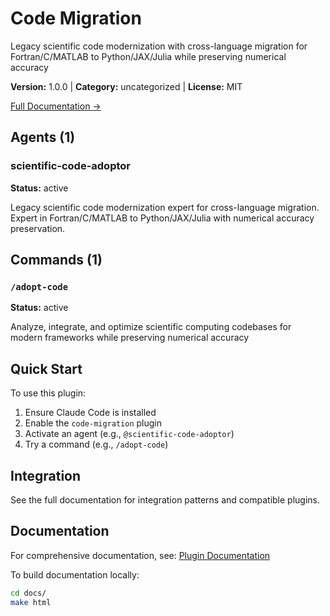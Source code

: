 # Code Migration

Legacy scientific code modernization with cross-language migration for Fortran/C/MATLAB to Python/JAX/Julia while preserving numerical accuracy

**Version:** 1.0.0 | **Category:** uncategorized | **License:** MIT

[Full Documentation →](https://myclaude.readthedocs.io/en/latest/plugins/code-migration.html)

## Agents (1)

### scientific-code-adoptor

**Status:** active

Legacy scientific code modernization expert for cross-language migration. Expert in Fortran/C/MATLAB to Python/JAX/Julia with numerical accuracy preservation.

## Commands (1)

### `/adopt-code`

**Status:** active

Analyze, integrate, and optimize scientific computing codebases for modern frameworks while preserving numerical accuracy

## Quick Start

To use this plugin:

1. Ensure Claude Code is installed
2. Enable the `code-migration` plugin
3. Activate an agent (e.g., `@scientific-code-adoptor`)
4. Try a command (e.g., `/adopt-code`)

## Integration

See the full documentation for integration patterns and compatible plugins.

## Documentation

For comprehensive documentation, see: [Plugin Documentation](https://myclaude.readthedocs.io/en/latest/plugins/code-migration.html)

To build documentation locally:

```bash
cd docs/
make html
```
